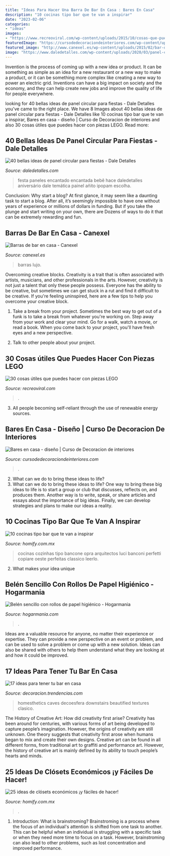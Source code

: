 ```yaml
---
title: "Ideas Para Hacer Una Barra De Bar En Casa : Bares En Casa"
description: "10 cocinas tipo bar que te van a inspirar"
date: "2023-02-06"
categories:
- "ideas"
images:
- "https://www.recreoviral.com/wp-content/uploads/2015/10/cosas-que-puedes-hacer-con-Lego-12.jpg"
featuredImage: "https://cursodedecoraciondeinteriores.com/wp-content/uploads/2017/08/bares-en-casa-diseno-6.jpg"
featured_image: "http://www.canexel.es/wp-content/uploads/2015/02/bar-de-lujo.jpg"
image: "https://www.daledetalles.com/wp-content/uploads/2020/03/panel-circular-para-fiestas39.jpg"
---
```



Invention is the process of coming up with a new idea or product. It can be something as simple as an idea for a new restaurant or a new way to make a product, or it can be something more complex like creating a new way to power an electric grid. Inventions can have a big impact on society and the economy, and they can help create new jobs and improve the quality of life for people everywhere.

	

		
looking for 40 bellas ideas de panel circular para fiestas - Dale Detalles you've came to the right place. We have 8 Images about 40 bellas ideas de panel circular para fiestas - Dale Detalles like 10 cocinas tipo bar que te van a inspirar, Bares en casa - diseño | Curso de Decoracion de interiores and also 30 cosas útiles que puedes hacer con piezas LEGO. Read more:
		
    
## 40 Bellas Ideas De Panel Circular Para Fiestas - Dale Detalles

<img loading=lazy src="https://www.daledetalles.com/wp-content/uploads/2020/03/panel-circular-para-fiestas39.jpg" onerror="this.onerror=null;this.src='https://tse4.mm.bing.net/th?id=OIP.oM8NvYWKdHg3prQhNIABsQHaHa&amp;pid=15.1';" alt="40 bellas ideas de panel circular para fiestas - Dale Detalles">

_Source: daledetalles.com_

>festa paneles encantado encantada bebê hace daledetalles aniversário dale temática painel añito ipopam escolha. 

	

Conclusion: Why start a blog?
At first glance, it may seem like a daunting task to start a blog. After all, it’s seemingly impossible to have one without years of experience or millions of dollars in funding. But if you take the plunge and start writing on your own, there are Dozens of ways to do it that can be extremely rewarding and fun.

    
## Barras De Bar En Casa - Canexel

<img loading=lazy src="http://www.canexel.es/wp-content/uploads/2015/02/bar-de-lujo.jpg" onerror="this.onerror=null;this.src='https://tse2.mm.bing.net/th?id=OIP.nddX8BnWwfd49MPNbz_3XQHaHb&amp;pid=15.1';" alt="Barras de bar en casa - Canexel">

_Source: canexel.es_

>barras lujo. 

	

Overcoming creative blocks.
Creativity is a trait that is often associated with artists, musicians, and other professionals in the arts. However, creativity is not just a talent that only these people possess. Everyone has the ability to be creative, but sometimes we can get stuck in a rut and find it difficult to be creative. If you're feeling uninspired, here are a few tips to help you overcome your creative block.
1. Take a break from your project. Sometimes the best way to get out of a funk is to take a break from whatever you're working on. Step away from your work and clear your mind. Go for a walk, watch a movie, or read a book. When you come back to your project, you'll have fresh eyes and a new perspective.

2. Talk to other people about your project.

    
## 30 Cosas útiles Que Puedes Hacer Con Piezas LEGO

<img loading=lazy src="https://www.recreoviral.com/wp-content/uploads/2015/10/cosas-que-puedes-hacer-con-Lego-12.jpg" onerror="this.onerror=null;this.src='https://tse2.mm.bing.net/th?id=OIP.rzhdOnbSZFjV4QFVoBDovAHaLJ&amp;pid=15.1';" alt="30 cosas útiles que puedes hacer con piezas LEGO">

_Source: recreoviral.com_

>. 

	

3. All people becoming self-reliant through the use of renewable energy sources. 

    
## Bares En Casa - Diseño | Curso De Decoracion De Interiores

<img loading=lazy src="https://cursodedecoraciondeinteriores.com/wp-content/uploads/2017/08/bares-en-casa-diseno-6.jpg" onerror="this.onerror=null;this.src='https://tse4.mm.bing.net/th?id=OIP.Ed6_Z8ABTqjPyOWDJHNhZwHaJ4&amp;pid=15.1';" alt="Bares en casa - diseño | Curso de Decoracion de interiores">

_Source: cursodedecoraciondeinteriores.com_

>. 

	

2. What can we do to bring these ideas to life?
2. What can we do to bring these ideas to life? 
One way to bring these big ideas to life is to start a group or club that discusses, reflects on, and produces them. Another way is to write, speak, or share articles and essays about the importance of big ideas. Finally, we can develop strategies and plans to make our ideas a reality.

    
## 10 Cocinas Tipo Bar Que Te Van A Inspirar

<img loading=lazy src="https://images.homify.com/images/a_0,c_fit,q_70,w_1108/v1441131158/p/photo/image/730547/DSC_0224_copia/fotos-de-de-estilo-de.jpg" onerror="this.onerror=null;this.src='https://tse2.mm.bing.net/th?id=OIP.YQkLLyc6-ICRzQBOLKnRRAHaLJ&amp;pid=15.1';" alt="10 cocinas tipo bar que te van a inspirar">

_Source: homify.com.mx_

>cocinas cozinhas tipo bancone opra arquitectos luci banconi perfetti copiare oeste perfeitas classico leerlo. 

	

2. What makes your idea unique 

    
## Belén Sencillo Con Rollos De Papel Higiénico - Hogarmania

<img loading=lazy src="https://www.hogarmania.com/archivos/201411/belen-sencillo-con-rollos-de-papel-higienico-paso-5-1280x720x80xX.jpg" onerror="this.onerror=null;this.src='https://tse1.mm.bing.net/th?id=OIP.lHz9U3GDEy_2j45UK2aumAHaEK&amp;pid=15.1';" alt="Belén sencillo con rollos de papel higiénico - Hogarmania">

_Source: hogarmania.com_

>. 

	

Ideas are a valuable resource for anyone, no matter their experience or expertise. They can provide a new perspective on an event or problem, and can be used to solve a problem or come up with a new solution. Ideas can also be shared with others to help them understand what they are looking at and how it could be improved.

    
## 17 Ideas Para Tener Tu Bar En Casa

<img loading=lazy src="https://i.blogs.es/815d89/bar-clasico-5/450_1000.jpg" onerror="this.onerror=null;this.src='https://tse1.mm.bing.net/th?id=OIP.x3c0C9F6WPb4QVyU0BAZKwHaJ5&amp;pid=15.1';" alt="17 ideas para tener tu bar en casa">

_Source: decoracion.trendencias.com_

>homesthetics caves decoesfera downstairs beautified textures clasico. 

	

The History of Creative Art: How did creativity first arise?
Creativity has been around for centuries, with various forms of art being developed to capture people’s imagination. However, the origins of creativity are still unknown. One theory suggests that creativity first arose when humans began to mix and create their own designs. Creative art can be found in all different forms, from traditional art to graffiti and performance art. However, the history of creative art is mainly defined by its ability to touch people’s hearts and minds.

    
## 25 Ideas De Clósets Económicos ¡y Fáciles De Hacer!

<img loading=lazy src="https://images.homify.com/images/a_0,c_fit,f_auto,q_auto,w_1108/v1456765688/p/photo/image/1372543/cabina_allestita_2/fotos-de-de-estilo-de.jpg" onerror="this.onerror=null;this.src='https://tse4.mm.bing.net/th?id=OIP.2rgSymnkkLdVPr9osWMU-AHaLh&amp;pid=15.1';" alt="25 ideas de clósets económicos ¡y fáciles de hacer!">

_Source: homify.com.mx_

>. 

	

1. Introduction: What is brainstroming?
Brainstroming is a process where the focus of an individual's attention is shifted from one task to another. This can be helpful when an individual is struggling with a specific task or when they need more time to focus on a task. However, brainstroming can also lead to other problems, such as lost concentration and improved performance.

